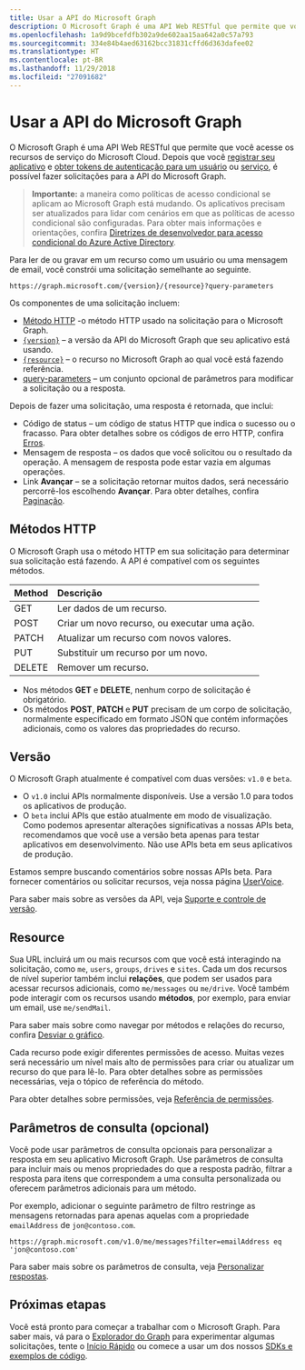 ```yaml
---
title: Usar a API do Microsoft Graph
description: O Microsoft Graph é uma API Web RESTful que permite que você acesse os recursos de serviço do Microsoft Cloud. Depois que você registrar seu aplicativo e obter tokens de autenticação para um usuário ou serviço, é possível fazer solicitações para a API do Microsoft Graph.
ms.openlocfilehash: 1a9d9bcefdfb302a9de602aa15aa642a0c57a793
ms.sourcegitcommit: 334e84b4aed63162bcc31831cffd6d363dafee02
ms.translationtype: HT
ms.contentlocale: pt-BR
ms.lasthandoff: 11/29/2018
ms.locfileid: "27091682"
---
```

# <a name="use-the-microsoft-graph-api"></a>Usar a API do Microsoft Graph

O Microsoft Graph é uma API Web RESTful que permite que você acesse os recursos de serviço do Microsoft Cloud. Depois que você [registrar seu aplicativo](auth-register-app-v2.md) e [obter tokens de autenticação para um usuário](auth-v2-user.md) ou [serviço](auth-v2-service.md), é possível fazer solicitações para a API do Microsoft Graph.

> **Importante:**  a maneira como políticas de acesso condicional se aplicam ao Microsoft Graph está mudando. Os aplicativos precisam ser atualizados para lidar com cenários em que as políticas de acesso condicional são configuradas. Para obter mais informações e orientações, confira [Diretrizes de desenvolvedor para acesso condicional do Azure Active Directory](https://docs.microsoft.com/azure/active-directory/develop/active-directory-conditional-access-developer).

Para ler de ou gravar em um recurso como um usuário ou uma mensagem de email, você constrói uma solicitação semelhante ao seguinte.

```http
https://graph.microsoft.com/{version}/{resource}?query-parameters
```

Os componentes de uma solicitação incluem:

* [Método HTTP](#http-methods) -o método HTTP usado na solicitação para o Microsoft Graph.
* [`{version}`](#version) – a versão da API do Microsoft Graph que seu aplicativo está usando.
* [`{resource}`](#resource) – o recurso no Microsoft Graph ao qual você está fazendo referência.
* [query-parameters](#query-parameters-optional) – um conjunto opcional de parâmetros para modificar a solicitação ou a resposta.

Depois de fazer uma solicitação, uma resposta é retornada, que inclui: 

* Código de status – um código de status HTTP que indica o sucesso ou o fracasso. Para obter detalhes sobre os códigos de erro HTTP, confira [Erros](errors.md).
* Mensagem de resposta – os dados que você solicitou ou o resultado da operação. A mensagem de resposta pode estar vazia em algumas operações.
* Link **Avançar** – se a solicitação retornar muitos dados, será necessário percorrê-los escolhendo **Avançar**. Para obter detalhes, confira [Paginação](paging.md).

## <a name="http-methods"></a>Métodos HTTP

O Microsoft Graph usa o método HTTP em sua solicitação para determinar sua solicitação está fazendo. A API é compatível com os seguintes métodos.


|**Method** |**Descrição**                             |
| :----- | :------------------------------------------- |
| GET    | Ler dados de um recurso.                   |
| POST   | Criar um novo recurso, ou executar uma ação. |
| PATCH  | Atualizar um recurso com novos valores.           |
| PUT    | Substituir um recurso por um novo.           |
| DELETE | Remover um recurso.                           |

* Nos métodos **GET** e **DELETE**, nenhum corpo de solicitação é obrigatório.
* Os métodos **POST**, **PATCH** e **PUT** precisam de um corpo de solicitação, normalmente especificado em formato JSON que contém informações adicionais, como os valores das propriedades do recurso.

## <a name="version"></a>Versão

O Microsoft Graph atualmente é compatível com duas versões: `v1.0` e `beta`.

* O `v1.0` inclui APIs normalmente disponíveis. Use a versão 1.0 para todos os aplicativos de produção.
* O `beta` inclui APIs que estão atualmente em modo de visualização. Como podemos apresentar alterações significativas a nossas APIs beta, recomendamos que você use a versão beta apenas para testar aplicativos em desenvolvimento. Não use APIs beta em seus aplicativos de produção.

Estamos sempre buscando comentários sobre nossas APIs beta. Para fornecer comentários ou solicitar recursos, veja nossa página [UserVoice](https://officespdev.uservoice.com/).

Para saber mais sobre as versões da API, veja [Suporte e controle de versão](versioning-and-support.md).

## <a name="resource"></a>Resource

Sua URL incluirá um ou mais recursos com que você está interagindo na solicitação, como `me`, `users`, `groups`, `drives` e `sites`. Cada um dos recursos de nível superior também inclui **relações**, que podem ser usados para acessar recursos adicionais, como `me/messages` ou `me/drive`. Você também pode interagir com os recursos usando **métodos**, por exemplo, para enviar um email, use `me/sendMail`.

Para saber mais sobre como navegar por métodos e relações do recurso, confira [Desviar o gráfico](traverse-the-graph.md). 

Cada recurso pode exigir diferentes permissões de acesso. Muitas vezes será necessário um nível mais alto de permissões para criar ou atualizar um recurso do que para lê-lo. Para obter detalhes sobre as permissões necessárias, veja o tópico de referência do método. 

Para obter detalhes sobre permissões, veja [Referência de permissões](permissions-reference.md).

## <a name="query-parameters-optional"></a>Parâmetros de consulta (opcional)

Você pode usar parâmetros de consulta opcionais para personalizar a resposta em seu aplicativo Microsoft Graph. Use parâmetros de consulta para incluir mais ou menos propriedades do que a resposta padrão, filtrar a resposta para itens que correspondem a uma consulta personalizada ou oferecem parâmetros adicionais para um método.

Por exemplo, adicionar o seguinte parâmetro de filtro restringe as mensagens retornadas para apenas aquelas com a propriedade `emailAddress` de `jon@contoso.com`.

```http
https://graph.microsoft.com/v1.0/me/messages?filter=emailAddress eq 'jon@contoso.com'
```

Para saber mais sobre os parâmetros de consulta, veja [Personalizar respostas](query-parameters.md).

## <a name="next-steps"></a>Próximas etapas

Você está pronto para começar a trabalhar com o Microsoft Graph. Para saber mais, vá para o [Explorador do Graph](https://developer.microsoft.com/graph/graph-explorer) para experimentar algumas solicitações, tente o [Início Rápido](https://developer.microsoft.com/graph/quick-start) ou comece a usar um dos nossos [SDKs e exemplos de código](https://developer.microsoft.com/graph/code-samples-and-sdks).
